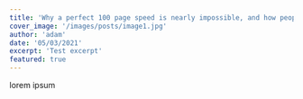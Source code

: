 ```yaml
---
title: 'Why a perfect 100 page speed is nearly impossible, and how people cheat the system to achieve it'
cover_image: '/images/posts/image1.jpg'
author: 'adam'
date: '05/03/2021'
excerpt: 'Test excerpt'
featured: true
---
```

lorem ipsum